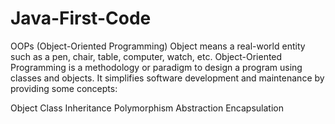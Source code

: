 # Java-First-Code
OOPs (Object-Oriented Programming)
Object means a real-world entity such as a pen, chair, table, computer, watch, etc. Object-Oriented Programming is a methodology or paradigm to design a program using classes and objects. It simplifies software development and maintenance by providing some concepts:

Object
Class
Inheritance
Polymorphism
Abstraction
Encapsulation
